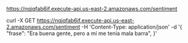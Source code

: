 https://nqjqfab6if.execute-api.us-east-2.amazonaws.com/sentiment



curl -X GET https://nqjqfab6if.execute-api.us-east-2.amazonaws.com/sentiment -H 'Content-Type: application/json' -d '{         
  "frase": "Era buena gente, pero a mí
me tenía mala barra",
}'
